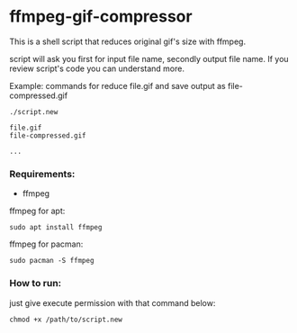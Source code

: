 # ffmpeg-gif-compressor
This is a shell script that reduces original gif's size with ffmpeg.

script will ask you first for input file name, secondly output file name. If you review script's code you can understand more.

Example: commands for reduce file.gif and save output as file-compressed.gif
```
./script.new

file.gif
file-compressed.gif

...
```

### Requirements:
- ffmpeg

ffmpeg for apt:
```
sudo apt install ffmpeg
```
ffmpeg for pacman:
```
sudo pacman -S ffmpeg
```

### How to run:
just give execute permission with that command below:
```
chmod +x /path/to/script.new
```
